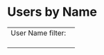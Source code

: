 # Users by Name

<table>
<tbody>
<tr class="odd">
<td>User Name filter:   <br />
<br />
</td>
</tr>
</tbody>
</table>
